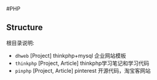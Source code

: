 #PHP


## Structure

根目录说明:
* `dhweb` [Project] thinkphp+mysql 企业网站模板 
* `thinkphp` [Project, Article] thinkphp学习笔记和学习代码
* `pinphp` [Project, Article] pinterest 开源代码，淘宝客网站
 


